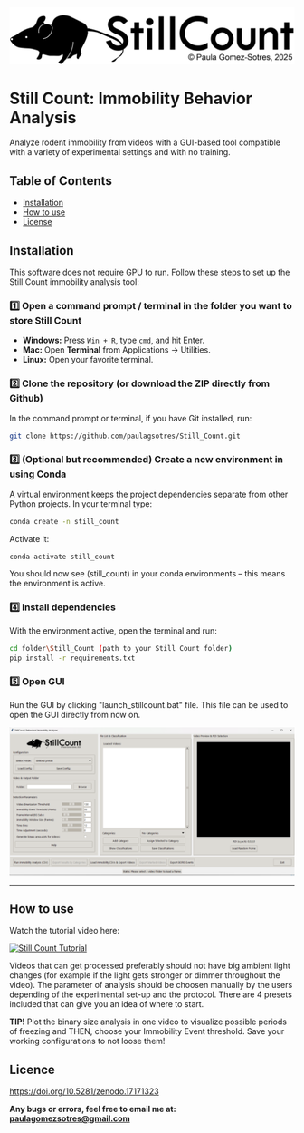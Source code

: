 ![Still Count Logo](https://raw.githubusercontent.com/paulagsotres/Still_Count/master/Still_count_logo.png)
# Still Count: Immobility Behavior Analysis
Analyze rodent immobility from videos with a GUI-based tool compatible with a variety of experimental settings and with no training.
## Table of Contents
- [Installation](#installation)
- [How to use](#howto)
- [License](#license)
  
## Installation

This software does not require GPU to run. Follow these steps to set up the Still Count immobility analysis tool:


### 1️⃣ Open a command prompt / terminal in the folder you want to store Still Count

- **Windows:** Press `Win + R`, type `cmd`, and hit Enter.  
- **Mac:** Open **Terminal** from Applications → Utilities.  
- **Linux:** Open your favorite terminal.

### 2️⃣ Clone the repository (or download the ZIP directly from Github)

In the command prompt or terminal, if you have Git installed, run:

```bash
git clone https://github.com/paulagsotres/Still_Count.git
```


### 3️⃣ (Optional but recommended) Create a new environment in using Conda

A virtual environment keeps the project dependencies separate from other Python projects. In your terminal type:
```bash
conda create -n still_count
```
Activate it:
```bash
conda activate still_count
```
You should now see (still_count) in your conda environments – this means the environment is active.



### 4️⃣ Install dependencies

With the environment active, open the terminal and run:
``` bash
cd folder\Still_Count (path to your Still Count folder)
pip install -r requirements.txt
```

### 5️⃣ Open GUI

Run the GUI by clicking "launch_stillcount.bat" file. This file can be used to open the GUI directly from now on. 

![GUI preview](https://github.com/paulagsotres/Resources/blob/main/screenshot1.png?raw=true)

----
## How to use

Watch the tutorial video here:  

[![Still Count Tutorial](https://img.youtube.com/vi/mXGWnG6s_rs/0.jpg)](https://youtu.be/mXGWnG6s_rs)

Videos that can get processed preferably should not have big ambient light changes (for example if the light gets stronger or dimmer throughout the video). The parameter of analysis should be choosen manually by the users depending of the experimental set-up and the protocol. There are 4 presets included that can give you an idea of where to start. 

**TIP!** Plot the binary size analysis in one video to visualize possible periods of freezing and THEN, choose your Immobility Event threshold. Save your working configurations to not loose them!

## Licence
https://doi.org/10.5281/zenodo.17171323

**Any bugs or errors, feel free to email me at: paulagomezsotres@gmail.com**
